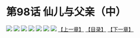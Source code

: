 # 第98话 仙儿与父亲（中）
![](https://mhpic.xiaomingtaiji.net/comic/D/斗破苍穹拆分版/98话/1.jpg-zymk.middle.webp)
![](https://mhpic.xiaomingtaiji.net/comic/D/斗破苍穹拆分版/98话/2.jpg-zymk.middle.webp)
![](https://mhpic.xiaomingtaiji.net/comic/D/斗破苍穹拆分版/98话/3.jpg-zymk.middle.webp)
![](https://mhpic.xiaomingtaiji.net/comic/D/斗破苍穹拆分版/98话/4.jpg-zymk.middle.webp)
![](https://mhpic.xiaomingtaiji.net/comic/D/斗破苍穹拆分版/98话/5.jpg-zymk.middle.webp)
![](https://mhpic.xiaomingtaiji.net/comic/D/斗破苍穹拆分版/98话/6.jpg-zymk.middle.webp)
![](https://mhpic.xiaomingtaiji.net/comic/D/斗破苍穹拆分版/98话/7.jpg-zymk.middle.webp)
[【上一章】](./97.md)
[【目录】](./READMD.md)
[【下一章】](./99.md)
